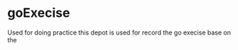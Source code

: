 # goExecise
Used for doing practice 
this depot is used for record the go execise base on the <The Go Programming Language>

